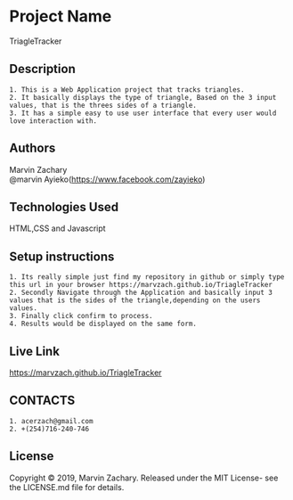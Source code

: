 # Project Name
TriagleTracker
## Description
    1. This is a Web Application project that tracks triangles.
    2. It basically displays the type of triangle, Based on the 3 input values, that is the threes sides of a triangle.
    3. It has a simple easy to use user interface that every user would love interaction with.  
## Authors
Marvin Zachary  
@marvin Ayieko(https://www.facebook.com/zayieko)
## Technologies Used
HTML,CSS and Javascript
## Setup instructions
    1. Its really simple just find my repository in github or simply type this url in your browser https://marvzach.github.io/TriagleTracker
    2. Secondly Navigate through the Application and basically input 3 values that is the sides of the triangle,depending on the users values.
    3. Finally click confirm to process.
    4. Results would be displayed on the same form.

## Live Link
https://marvzach.github.io/TriagleTracker
## CONTACTS
    1. acerzach@gmail.com
    2. +(254)716-240-746
## License
Copyright © 2019, Marvin Zachary. Released under the MIT License- see the LICENSE.md file for details.
